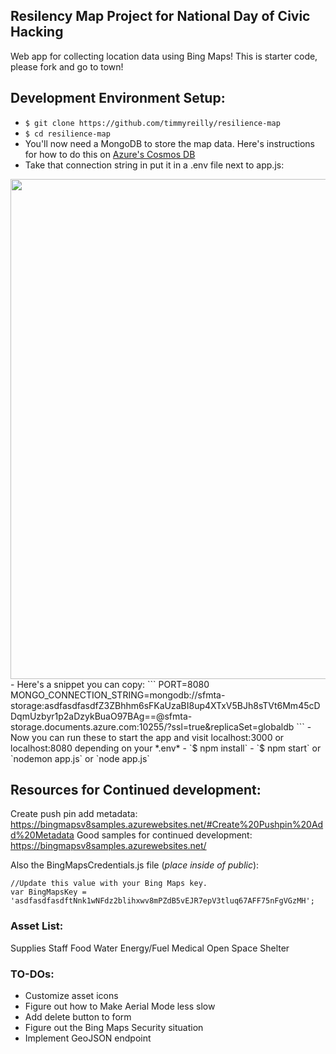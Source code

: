 ## Resilency Map Project for National Day of Civic Hacking

Web app for collecting location data using Bing Maps! 
This is starter code, please fork and go to town! 

## Development Environment Setup: 

- `$ git clone https://github.com/timmyreilly/resilience-map`
- `$ cd resilience-map`
- You'll now need a MongoDB to store the map data. Here's instructions for how to do this on [Azure's Cosmos DB](https://docs.microsoft.com/en-us/azure/cosmos-db/mongodb-introduction)
- Take that connection string in put it in a .env file next to app.js:  
<kbd>
<img src="https://i.imgur.com/WWSxgKR.png" width="800">
</kbd> 
- Here's a snippet you can copy: 
```
PORT=8080
MONGO_CONNECTION_STRING=mongodb://sfmta-storage:asdfasdfasdfZ3ZBhhm6sFKaUzaBI8up4XTxV5BJh8sTVt6Mm45cDDqmUzbyr1p2aDzykBuaO97BAg==@sfmta-storage.documents.azure.com:10255/?ssl=true&replicaSet=globaldb
```
- Now you can run these to start the app and visit localhost:3000 or localhost:8080 depending on your *.env* 
- `$ npm install`
- `$ npm start` or `nodemon app.js` or `node app.js`

## Resources for Continued development: 

Create push pin add metadata: https://bingmapsv8samples.azurewebsites.net/#Create%20Pushpin%20Add%20Metadata
Good samples for continued development: https://bingmapsv8samples.azurewebsites.net/ 

Also the BingMapsCredentials.js file (*place inside of public*): 
```
//Update this value with your Bing Maps key.
var BingMapsKey = 'asdfasdfasdftNnk1wNFdz2blihxwv8mPZdB5vEJR7epV3tluq67AFF75nFgVGzMH';
```

### Asset List: 
Supplies
Staff
Food
Water
Energy/Fuel
Medical
Open Space
Shelter

### TO-DOs:
- Customize asset icons
- Figure out how to Make Aerial Mode less slow
- Add delete button to form
- Figure out the Bing Maps Security situation
- Implement GeoJSON endpoint 